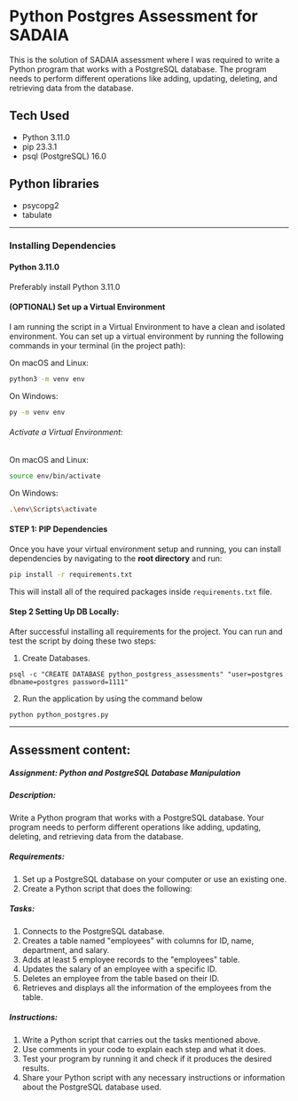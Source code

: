 # Python Postgres Assessment for SADAIA
This is the solution of SADAIA assessment where I was required to write a Python program that works with a PostgreSQL database. The program needs to perform different operations like adding, updating, deleting, and retrieving data from the database.


## Tech Used
- Python 3.11.0
- pip 23.3.1
- psql (PostgreSQL) 16.0

## Python libraries
- psycopg2
- tabulate

--------------------------
### Installing Dependencies

#### Python 3.11.0
Preferably install Python 3.11.0

#### (OPTIONAL) Set up a Virtual Environment
I am running the script in a Virtual Environment to have a clean and isolated environment.
You can set up a virtual environment by running the following commands in your terminal (in the project path):

On macOS and Linux:
```bash
python3 -m venv env
```
On Windows:
```bash
py -m venv env
```


###### Activate a Virtual Environment:
On macOS and Linux:
```bash
source env/bin/activate
```
On Windows:
```bash
.\env\Scripts\activate
```

#### STEP 1: PIP Dependencies

Once you have your virtual environment setup and running, you can install dependencies by navigating to the **root directory** and run:

```bash
pip install -r requirements.txt
```

This will install all of the required packages inside `requirements.txt` file.


#### Step 2 Setting Up DB Locally:
After successful installing all requirements for the project. You can run and test the script by doing these two steps:

1. Create Databases. 
```
psql -c "CREATE DATABASE python_postgress_assessments" "user=postgres dbname=postgres password=1111"
```

2. Run the application by using the command below
```
python python_postgres.py
```
-------------------------

## Assessment content:
##### Assignment: Python and PostgreSQL Database Manipulation

##### Description:
Write a Python program that works with a PostgreSQL database. Your program needs to perform different operations like adding, updating, deleting, and retrieving data from the database.

##### Requirements:
1. Set up a PostgreSQL database on your computer or use an existing one.
2. Create a Python script that does the following:

##### Tasks:
1. Connects to the PostgreSQL database.
2. Creates a table named "employees" with columns for ID, name, department, and salary.
3. Adds at least 5 employee records to the "employees" table.
4. Updates the salary of an employee with a specific ID.
5. Deletes an employee from the table based on their ID.
6. Retrieves and displays all the information of the employees from the table.

##### Instructions:
1. Write a Python script that carries out the tasks mentioned above.
2. Use comments in your code to explain each step and what it does.
3. Test your program by running it and check if it produces the desired results.
4. Share your Python script with any necessary instructions or information about the PostgreSQL database used.
